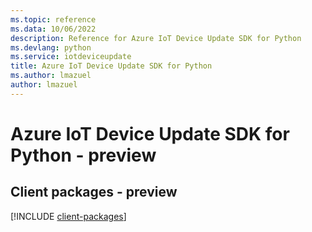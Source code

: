 ```yaml
---
ms.topic: reference
ms.data: 10/06/2022
description: Reference for Azure IoT Device Update SDK for Python
ms.devlang: python
ms.service: iotdeviceupdate
title: Azure IoT Device Update SDK for Python
ms.author: lmazuel
author: lmazuel
---
```

# Azure IoT Device Update SDK for Python - preview

## Client packages - preview
[!INCLUDE [client-packages](iot-device-update-client-index.md)]